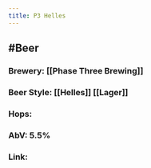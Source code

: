 ```yaml
---
title: P3 Helles
---
```


## #Beer
### Brewery: [[Phase Three Brewing]]

### Beer Style: [[Helles]] [[Lager]]

### Hops: 

### AbV: 5.5%

### Link: 
